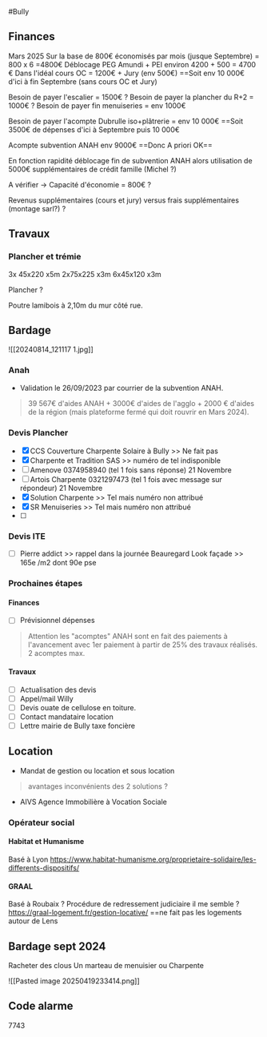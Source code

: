 #Bully

## Finances

Mars 2025
Sur la base de 800€ économisés par mois (jusque Septembre) = 800 x 6 =4800€
Déblocage PEG Amundi + PEI environ 4200 + 500 = 4700 €
Dans l'idéal cours OC = 1200€ + Jury (env 500€)
==Soit env 10 000€ d'ici à fin Septembre (sans cours OC et Jury)

Besoin de payer l'escalier = 1500€ ?
Besoin de payer la plancher du R+2 = 1000€ ?
Besoin de payer fin menuiseries = env 1000€

Besoin de payer l'acompte Dubrulle iso+plâtrerie = env 10 000€
==Soit 3500€ de dépenses d'ici à Septembre puis 10 000€ 

Acompte subvention ANAH env 9000€
==Donc A priori OK==

En fonction rapidité déblocage fin de subvention ANAH alors utilisation de 5000€ supplémentaires de crédit famille (Michel ?)

A vérifier -> Capacité d'économie = 800€ ?

Revenus supplémentaires (cours et jury) versus frais supplémentaires (montage sarl?)  ?
## Travaux
### Plancher et trémie 
3x 45x220 x5m
2x75x225 x3m
6x45x120 x3m

Plancher ?

Poutre lamibois à 2,10m du mur côté rue.

## Bardage
![[20240814_121117 1.jpg]]

### Anah
- Validation le 26/09/2023 par courrier de la subvention ANAH.
>39 567€ d'aides ANAH + 3000€ d'aides de l'agglo + 2000 € d'aides de la région (mais plateforme fermé qui doit rouvrir en Mars 2024).

### Devis Plancher
- [x] CCS Couverture Charpente Solaire à Bully >> Ne fait pas
- [x] Charpente et Tradition SAS >> numéro de tel indisponible
- [ ] Amenove 0374958940 (tel 1 fois sans réponse) 21 Novembre
- [ ] Artois Charpente 0321297473 (tel 1 fois avec message sur répondeur) 21 Novembre
- [x] Solution Charpente >> Tel mais numéro non attribué
- [x] SR Menuiseries >> Tel mais numéro non attribué
- [ ] 

### Devis ITE
- [ ] Pierre addict >> rappel dans la journée 
Beauregard
Look façade >> 165e /m2 dont 90e pse


### Prochaines étapes
#### Finances
- [ ] Prévisionnel dépenses
> Attention les "acomptes" ANAH sont en fait des paiements à l'avancement avec 1er paiement à partir de 25% des travaux réalisés. 2 acomptes max.

#### Travaux
- [ ] Actualisation des devis
- [ ] Appel/mail Willy
- [ ] Devis ouate de cellulose en toiture.
- [ ] Contact mandataire location
- [ ] Lettre mairie de Bully taxe foncière

## Location
- Mandat de gestion ou location et sous location
> avantages inconvénients des 2 solutions ?

- AIVS Agence Immobilière à Vocation Sociale
### Opérateur social 

#### Habitat et Humanisme
Basé à Lyon
https://www.habitat-humanisme.org/proprietaire-solidaire/les-differents-dispositifs/

#### GRAAL
Basé à Roubaix ?
Procédure de redressement judiciaire il me semble ?
https://graal-logement.fr/gestion-locative/
==ne fait pas les logements autour de Lens

## Bardage sept 2024
Racheter des clous
Un marteau de menuisier ou Charpente 

![[Pasted image 20250419233414.png]]

## Code alarme
7743

